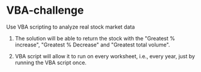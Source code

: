 # VBA-challenge
Use VBA scripting to analyze real stock market data

1. The solution will be able to return the stock with the "Greatest % increase", "Greatest % Decrease" and "Greatest total volume". 


2. VBA script will allow it to run on every worksheet, i.e., every year, just by running the VBA script once.
